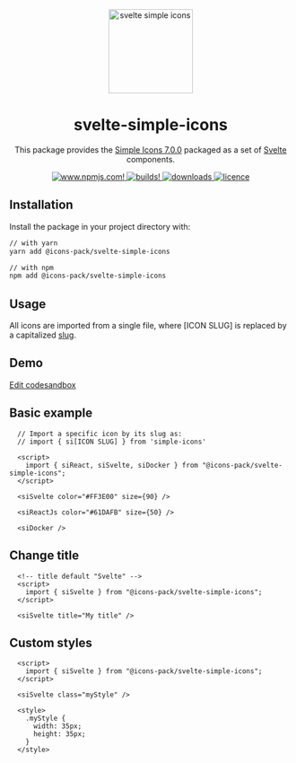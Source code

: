 <div align="center">
  <img alt="svelte simple icons" src="./docs/svg/svelte-simple-icons.svg" width="150" />

# svelte-simple-icons

This package provides the [Simple Icons 7.0.0](https://github.com/simple-icons/simple-icons/releases/tag/7.0.0) packaged as a set of [Svelte](https://svelte.dev/) components.

  <a href="https://www.npmjs.com/package/@icons-pack/svelte-simple-icons" target="_blank">
    <img src="https://img.shields.io/npm/v/@icons-pack/svelte-simple-icons?color=CB061D&style=flat-square" alt="www.npmjs.com!" />
  </a>

  <a href="https://travis-ci.com/github/icons-pack/svelte-simple-icons" target="_blank">
    <img src="https://img.shields.io/travis/icons-pack/svelte-simple-icons?color=008660&style=flat-square" alt="builds!" />
  </a>

  <a href="https://www.npmjs.com/package/@icons-pack/svelte-simple-icons" target="_blank">
    <img src="https://img.shields.io/npm/dw/@icons-pack/svelte-simple-icons?color=087BB4&style=flat-square" alt="downloads" />
  </a>

  <a href="https://github.com/icons-pack/svelte-simple-icons/blob/canary/LICENSE" target="_blank">
    <img src="https://img.shields.io/npm/l/@icons-pack/svelte-simple-icons?color=008660&style=flat-square" alt="licence" />
  </a>
</div>

## Installation

Install the package in your project directory with:

```sh
// with yarn
yarn add @icons-pack/svelte-simple-icons

// with npm
npm add @icons-pack/svelte-simple-icons
```

## Usage

All icons are imported from a single file, where [ICON SLUG] is replaced by a capitalized [slug](https://github.com/simple-icons/simple-icons/blob/master/slugs.md).

## Demo

[Edit codesandbox](https://codesandbox.io/s/busy-satoshi-g52wq?file=/App.svelte)

## Basic example

```svelte
  // Import a specific icon by its slug as:
  // import { si[ICON SLUG] } from 'simple-icons'

  <script>
    import { siReact, siSvelte, siDocker } from "@icons-pack/svelte-simple-icons";
  </script>

  <siSvelte color="#FF3E00" size={90} />

  <siReactJs color="#61DAFB" size={50} />

  <siDocker />
```

## Change title

```svelte
  <!-- title default "Svelte" -->
  <script>
    import { siSvelte } from "@icons-pack/svelte-simple-icons";
  </script>

  <siSvelte title="My title" />
```

## Custom styles

```svelte
  <script>
    import { siSvelte } from "@icons-pack/svelte-simple-icons";
  </script>

  <siSvelte class="myStyle" />

  <style>
    .myStyle {
      width: 35px;
      height: 35px;
    }
  </style>
```

